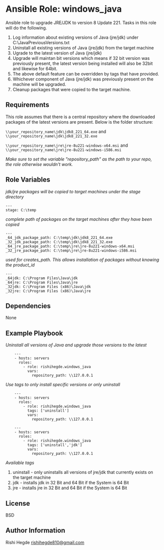 # Ansible Role: windows_java

Ansible role to upgrade JRE/JDK to version 8 Update 221. Tasks in this role will do the following.

1. Log information about existing versions of Java (jre/jdk) under C:\JavaPreviousVersions.txt
2. Uninstall all existing versions of Java (jre/jdk) from the target machine
3. Ugrade to the latest version of Java (jre/jdk)
4. Upgrade will maintan bit versions which means if 32 bit version was previously present, the latest version being installed will also be 32bit and likewise for 64bit.
5. The above default feature can be overridden by tags that have provided.
6. Whichever component of Java (jre/jdk) was previously present on the machine will be upgraded.
7. Cleanup packages that were copied to the target machine.

Requirements
------------
This role assumes that there is a central repository where the downloaded packages of the latest versions are present. Below is the folder structure:

`\\your_repository_name\jdk\jdk8_221_64.exe` and `\\your_repository_name\jdk\jdk8_221_32.exe`

`\\your_repository_name\jre\jre-8u221-windows-x64.msi` and `\\your_repository_name\jre\jre-8u221-windows-i586.msi`

*Make sure to set the variable "repository_path" as the path to your repo, the role otherwise wouldn't work.*

Role Variables
--------------
*jdk/jre packages will be copied to target machines under the stage directory*
	
	---
	stage: C:\temp

*complete path of packages on the target machines after they have been copied*

	---
	_64_jdk_package_path: C:\temp\jdk\jdk8_221_64.exe
	_32_jdk_package_path: C:\temp\jdk\jdk8_221_32.exe
	_64_jre_package_path: C:\temp\jre\jre-8u221-windows-x64.msi
	_32_jre_package_path: C:\temp\jre\jre-8u221-windows-i586.msi

*used for creates_path. This allows installation of packages without knowing the product_id*

	---
	_64jdk: C:\Program Files\Java\jdk
	_64jre: C:\Program Files\Java\jre
	_32jdk: C:\Program Files (x86)\Java\jdk
	_32jre: C:\Program Files (x86)\Java\jre


Dependencies
------------
None

Example Playbook
----------------

*Uninstall all versions of Java and upgrade those versions to the latest*

        ---
        - hosts: servers
          roles:
            - role: rishihegde.windows_java
              vars:
                repository_path: \\127.0.0.1

*Use tags to only install specific versions or only uninstall*

        ---
        - hosts: servers
          roles:
            - role: rishihegde.windows_java
              tags: ['uninstall']
              vars:
                repository_path: \\127.0.0.1

        ---
        - hosts: servers
          roles:
            - role: rishihegde.windows_java
              tags: ['uninstall','jdk']
              vars:
                repository_path: \\127.0.0.1


*Available tags*
1. uninstall - only uninstalls all versions of jre/jdk that currently exists on the target machine
2. jdk - installs jdk in 32 Bit and 64 Bit if the System is 64 Bit
3. jre - installs jre in 32 Bit and 64 Bit if the System is 64 Bit

License
-------

BSD

Author Information
------------------
Rishi Hegde	rishihegde810@gmail.com
